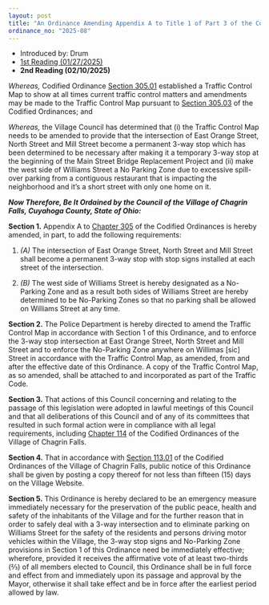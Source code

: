 ```yaml
---
layout: post
title: "An Ordinance Amending Appendix A to Title 1 of Part 3 of the Codified Ordinances to Amend the Traffic Control Map Provided for in Codified Ordinance Section 305.01 and Declaring an Emergency"
ordinance_no: "2025-08"
---
```


- Introduced by: Drum
- [1st Reading (01/27/2025)][CFO 2025-08]
- **2nd Reading (02/10/2025)**

_Whereas,_ Codified Ordinance [Section 305.01][CFCO 305.01] established a Traffic Control Map to show at all times current traffic control matters and amendments may be made to the Traffic Control Map pursuant to [Section 305.03][CFCO 305.03] of the Codified Ordinances; and

_Whereas,_ the Village Council has determined that (i) the Traffic Control Map needs to be amended to provide that the intersection of East Orange Street, North Street and Mill Street become a permanent 3-way stop which has been determined to be necessary after making it a temporary 3-way stop at the beginning of the Main Street Bridge Replacement Project and (ii) make the west side of Williams Street a No Parking Zone due to excessive spill-over parking from a contiguous restaurant that is impacting the neighborhood and it’s a short street with only one home on it.

**_Now Therefore, Be It Ordained by the Council of the Village of Chagrin Falls, Cuyahoga County, State of Ohio:_**

**Section 1.** Appendix A to [Chapter 305][CFCO 305] of the Codified Ordinances is hereby amended, in part, to add the following requirements:

1. _(A)_ The intersection of East Orange Street, North Street and Mill Street shall become a permanent 3-way stop with stop signs installed at each street of the intersection.

2. _(B)_ The west side of Williams Street is hereby designated as a No-Parking Zone and as a result both sides of Williams Street are hereby determined to be No-Parking Zones so that no parking shall be allowed on Williams Street at any time.

**Section 2.** The Police Department is hereby directed to amend the Traffic Control Map in accordance with Section 1 of this Ordinance, and to enforce the 3-way stop intersection at East Orange Street, North Street and Mill Street and to enforce the No-Parking Zone anywhere on Willimas [sic] Street in accordance with the Traffic Control Map, as amended, from and after the effective date of this Ordinance. A copy of the Traffic Control Map, as so amended, shall be attached to and incorporated as part of the Traffic Code.

**Section 3.** That actions of this Council concerning and relating to the passage of this legislation were adopted in lawful meetings of this Council and that all deliberations of this Council and of any of its committees that resulted in such formal action were in compliance with all legal requirements, including [Chapter 114][CFCO 114] of the Codified Ordinances of the Village of Chagrin Falls.

**Section 4.** That in accordance with [Section 113.01][CFCO 113.01] of the Codified Ordinances of the Village of Chagrin Falls, public notice of this Ordinance shall be given by posting a copy thereof for not less than fifteen (15) days on the Village Website.

**Section 5.** This Ordinance is hereby declared to be an emergency measure immediately necessary for the preservation of the public peace, health and safety of the inhabitants of the Village and for the further reason that in order to safely deal with a 3-way intersection and to eliminate parking on Williams Street for the safety of the residents and persons driving motor vehicles within the Village, the 3-way stop signs and No-Parking Zone provisions in Section 1 of this Ordinance need be immediately effective; wherefore, provided it receives the affirmative vote of at least two-thirds (⅔) of all members elected to Council, this Ordinance shall be in full force and effect from and immediately upon its passage and approval by the Mayor, otherwise it shall take effect and be in force after the earliest period allowed by law.

[CFCO 113.01]:</chapters/chapter-113-ordinances-and-resolutions/#11301-publication-and-posting>
[CFCO 114]:</chapters/chapter-114-open-meetings>
[CFCO 305]:</chapters/chapter-305-traffic-control-map-and-file/>
[CFCO 305.01]:</chapters/chapter-305-traffic-control-map-and-file/#30501-traffic-control-map>
[CFCO 305.03]:</chapters/chapter-305-traffic-control-map-and-file/#30503-amendments>
[CFO 2025-08]:</ordinance-2025-08/>